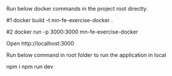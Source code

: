 Run below docker commands in the project root directly.

#1 docker build -t mn-fe-exercise-docker .

#2 docker run -p 3000:3000 mn-fe-exercise-docker

Open http://localhost:3000



Run below command in root folder to run the application in local

npm i
npm run dev